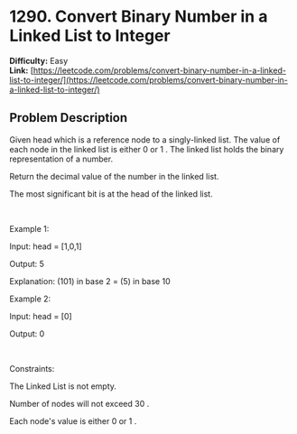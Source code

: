 # 1290. Convert Binary Number in a Linked List to Integer

**Difficulty:** Easy  
**Link:** [https://leetcode.com/problems/convert-binary-number-in-a-linked-list-to-integer/](https://leetcode.com/problems/convert-binary-number-in-a-linked-list-to-integer/)

## Problem Description

Given 
head
 which is a reference node to a singly-linked list. The value of each node in the linked list is either 
0
 or 
1
. The linked list holds the binary representation of a number.


Return the 
decimal value
 of the number in the linked list.


The 
most significant bit
 is at the head of the linked list.


 


Example 1:






Input:
 head = [1,0,1]

Output:
 5

Explanation:
 (101) in base 2 = (5) in base 10



Example 2:




Input:
 head = [0]

Output:
 0



 


Constraints:




The Linked List is not empty.


Number of nodes will not exceed 
30
.


Each node's value is either 
0
 or 
1
.




